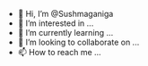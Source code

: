 - 👋 Hi, I’m @Sushmaganiga
- 👀 I’m interested in ...
- 🌱 I’m currently learning ...
- 💞️ I’m looking to collaborate on ...
- 📫 How to reach me ...

<!---
Sushmaganiga/Sushmaganiga is a ✨ special ✨ repository because its `README.md` (this file) appears on your GitHub profile.
You can click the Preview link to take a look at your changes.
--->

